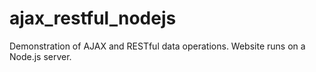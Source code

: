 # ajax_restful_nodejs

Demonstration of AJAX and RESTful data operations. Website runs on a Node.js server.
